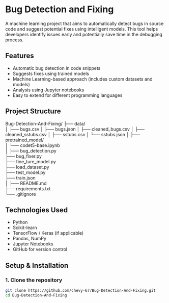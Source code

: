 # Bug Detection and Fixing

A machine learning project that aims to automatically detect bugs in source code and suggest potential fixes using intelligent models. This tool helps developers identify issues early and potentially save time in the debugging process.

## Features

- Automatic bug detection in code snippets
- Suggests fixes using trained models
- Machine Learning-based approach (includes custom datasets and models)
- Analysis using Jupyter notebooks
- Easy to extend for different programming languages

## Project Structure

Bug-Detection-And-Fixing/
├── data/                               
│   ├── bugs.csv
│   ├── bugs.json
│   ├── cleaned_bugs.csv
│   ├── cleaned_sstubs.csv
│   ├── sstubs.csv
│   └── sstubs.json
│
├── pretrained_model/                  
│   └── codet5-base.ipynb               
│
├── bug_detection.py                    
├── bug_fixer.py                        
├── fine_ture_model.py                  
├── load_dataset.py                    
├── test_model.py                     
├── train.json                          
│
├── README.md                          
├── requirements.txt                    
└── .gitignore                         




## Technologies Used

- Python
- Scikit-learn
- TensorFlow / Keras (if applicable)
- Pandas, NumPy
- Jupyter Notebooks
- GitHub for version control

## Setup & Installation

### 1. Clone the repository
```bash
git clone https://github.com/chevy-67/Bug-Detection-And-Fixing.git
cd Bug-Detection-And-Fixing
